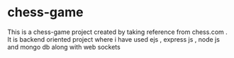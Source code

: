 # chess-game
This is a chess-game project created by taking reference from chess.com . It is backend oriented project where i have used ejs , express  js , node js and mongo db along with  web sockets 
